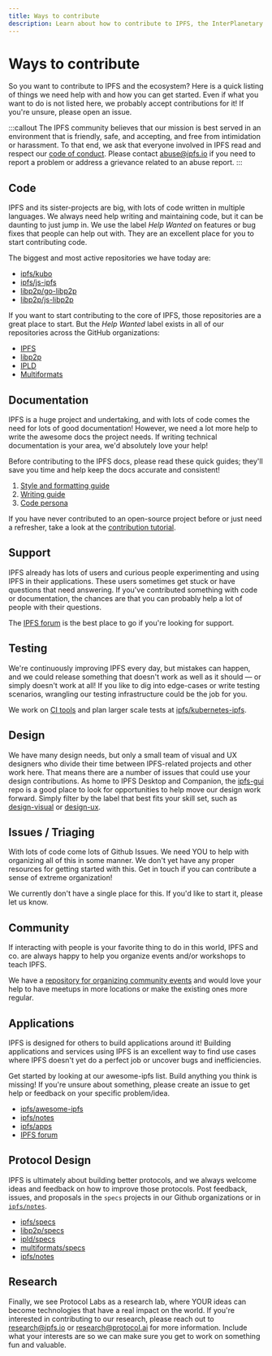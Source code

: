 ```yaml
---
title: Ways to contribute
description: Learn about how to contribute to IPFS, the InterPlanetary File System.
---
```


# Ways to contribute

So you want to contribute to IPFS and the ecosystem? Here is a quick listing of things we need help with and how you can get started. Even if what you want to do is not listed here, we probably accept contributions for it! If you're unsure, please open an issue.

:::callout
The IPFS community believes that our mission is best served in an environment that is friendly, safe, and accepting, and free from intimidation or harassment. To that end, we ask that everyone involved in IPFS read and respect our [code of conduct](https://github.com/ipfs/community/blob/master/code-of-conduct.md). Please contact [abuse@ipfs.io](mailto:abuse@ipfs.io) if you need to report a problem or address a grievance related to an abuse report.
:::

## Code

IPFS and its sister-projects are big, with lots of code written in multiple languages. We always need help writing and maintaining code, but it can be daunting to just jump in. We use the label _Help Wanted_ on features or bug fixes that people can help out with. They are an excellent place for you to start contributing code.

The biggest and most active repositories we have today are:

- [ipfs/kubo](https://github.com/ipfs/kubo)
- [ipfs/js-ipfs](https://github.com/ipfs/js-ipfs)
- [libp2p/go-libp2p](https://github.com/libp2p/go-libp2p)
- [libp2p/js-libp2p](https://github.com/libp2p/js-libp2p)

If you want to start contributing to the core of IPFS, those repositories are a great place to start. But the _Help Wanted_ label exists in all of our repositories across the GitHub organizations:

- [IPFS](https://github.com/ipfs)
- [libp2p](https://github.com/libp2p)
- [IPLD](https://github.com/libp2p)
- [Multiformats](https://github.com/multiformats)

## Documentation

IPFS is a huge project and undertaking, and with lots of code comes the need for lots of good documentation! However, we need a lot more help to write the awesome docs the project needs. If writing technical documentation is your area, we'd absolutely love your help!

Before contributing to the IPFS docs, please read these quick guides; they'll save you time and help keep the docs accurate and consistent!

1. [Style and formatting guide](grammar-formatting-and-style.md)
2. [Writing guide](writing-guide.md)
3. [Code persona](code-persona.md)

If you have never contributed to an open-source project before or just need a refresher, take a look at the [contribution tutorial](contribution-tutorial.md).

## Support

IPFS already has lots of users and curious people experimenting and using IPFS in their applications. These users sometimes get stuck or have questions that need answering. If you've contributed something with code or documentation, the chances are that you can probably help a lot of people with their questions.

The [IPFS forum](https://discuss.ipfs.tech/) is the best place to go if you're looking for support.

## Testing

We're continuously improving IPFS every day, but mistakes can happen, and we could release something that doesn't work as well as it should — or simply doesn't work at all! If you like to dig into edge-cases or write testing scenarios, wrangling our testing infrastructure could be the job for you.

We work on [CI tools](https://github.com/ipfs/jenkins) and plan larger scale tests at [ipfs/kubernetes-ipfs](https://github.com/ipfs/kubernetes-ipfs).

## Design

We have many design needs, but only a small team of visual and UX designers who divide their time between IPFS-related projects and other work here. That means there are a number of issues that could use your design contributions. As home to IPFS Desktop and Companion, the [ipfs-gui](https://github.com/ipfs/ipfs-gui) repo is a good place to look for opportunities to help move our design work forward. Simply filter by the label that best fits your skill set, such as [design-visual](https://github.com/ipfs/ipfs-gui/issues?q=is%3Aissue+is%3Aopen+label%3Atopic/design-visual) or [design-ux](https://github.com/ipfs/ipfs-gui/labels/topic/design-ux).

## Issues / Triaging

With lots of code come lots of Github Issues. We need YOU to help with organizing all of this in some manner. We don't yet have any proper resources for getting started with this. Get in touch if you can contribute a sense of extreme organization!

We currently don't have a single place for this. If you'd like to start it, please let us know.

## Community

If interacting with people is your favorite thing to do in this world, IPFS and co. are always happy to help you organize events and/or workshops to teach IPFS.

We have a [repository for organizing community events](https://github.com/ipfs/community) and would love your help to have meetups in more locations or make the existing ones more regular.

## Applications

IPFS is designed for others to build applications around it! Building applications and services using IPFS is an excellent way to find use cases where IPFS doesn't yet do a perfect job or uncover bugs and inefficiencies.

Get started by looking at our awesome-ipfs list. Build anything you think is missing! If you're unsure about something, please create an issue to get help or feedback on your specific problem/idea.

- [ipfs/awesome-ipfs](https://github.com/ipfs/awesome-ipfs)
- [ipfs/notes](https://github.com/ipfs/notes)
- [ipfs/apps](https://github.com/ipfs/apps)
- [IPFS forum](https://discuss.ipfs.tech/)

## Protocol Design

IPFS is ultimately about building better protocols, and we always welcome ideas and feedback on how to improve those protocols. Post feedback, issues, and proposals in the `specs` projects in our Github organizations or in [`ipfs/notes`](https://github.com/notes).

- [ipfs/specs](https://github.com/ipfs/specs)
- [libp2p/specs](https://github.com/libp2p/specs)
- [ipld/specs](https://github.com/ipld/specs)
- [multiformats/specs](https://github.com/multiformats/specs)
- [ipfs/notes](https://github.com/ipfs/notes)

## Research

Finally, we see Protocol Labs as a research lab, where YOUR ideas can become technologies that have a real impact on the world. If you're interested in contributing to our research, please reach out to [research@ipfs.io](mailto:research@ipfs.io) or [research@protocol.ai](mailto:research@protocol.ai) for more information. Include what your interests are so we can make sure you get to work on something fun and valuable.
